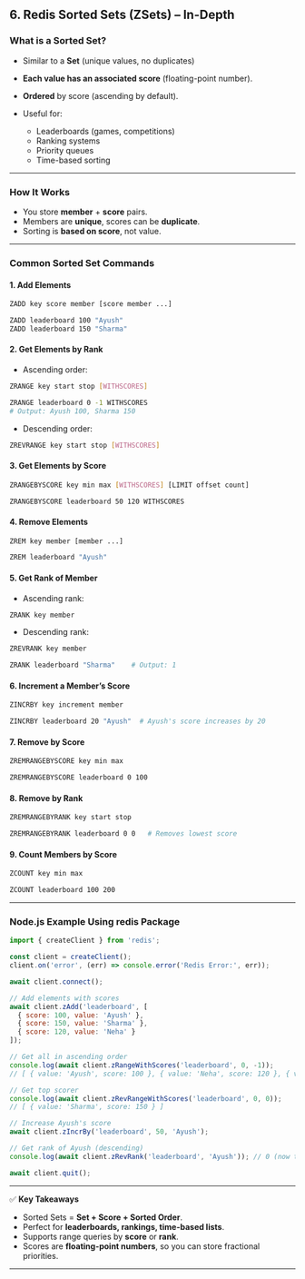 
## **6. Redis Sorted Sets (ZSets) – In-Depth**

### **What is a Sorted Set?**

* Similar to a **Set** (unique values, no duplicates)
* **Each value has an associated score** (floating-point number).
* **Ordered** by score (ascending by default).
* Useful for:

  * Leaderboards (games, competitions)
  * Ranking systems
  * Priority queues
  * Time-based sorting

---

### **How It Works**

* You store **member** + **score** pairs.
* Members are **unique**, scores can be **duplicate**.
* Sorting is **based on score**, not value.

---

### **Common Sorted Set Commands**

#### **1. Add Elements**

```sh
ZADD key score member [score member ...]
```

```sh
ZADD leaderboard 100 "Ayush"
ZADD leaderboard 150 "Sharma"
```

#### **2. Get Elements by Rank**

* Ascending order:

```sh
ZRANGE key start stop [WITHSCORES]
```

```sh
ZRANGE leaderboard 0 -1 WITHSCORES
# Output: Ayush 100, Sharma 150
```

* Descending order:

```sh
ZREVRANGE key start stop [WITHSCORES]
```

#### **3. Get Elements by Score**

```sh
ZRANGEBYSCORE key min max [WITHSCORES] [LIMIT offset count]
```

```sh
ZRANGEBYSCORE leaderboard 50 120 WITHSCORES
```

#### **4. Remove Elements**

```sh
ZREM key member [member ...]
```

```sh
ZREM leaderboard "Ayush"
```

#### **5. Get Rank of Member**

* Ascending rank:

```sh
ZRANK key member
```

* Descending rank:

```sh
ZREVRANK key member
```

```sh
ZRANK leaderboard "Sharma"    # Output: 1
```

#### **6. Increment a Member’s Score**

```sh
ZINCRBY key increment member
```

```sh
ZINCRBY leaderboard 20 "Ayush"  # Ayush's score increases by 20
```

#### **7. Remove by Score**

```sh
ZREMRANGEBYSCORE key min max
```

```sh
ZREMRANGEBYSCORE leaderboard 0 100
```

#### **8. Remove by Rank**

```sh
ZREMRANGEBYRANK key start stop
```

```sh
ZREMRANGEBYRANK leaderboard 0 0   # Removes lowest score
```

#### **9. Count Members by Score**

```sh
ZCOUNT key min max
```

```sh
ZCOUNT leaderboard 100 200
```

---

### **Node.js Example Using redis Package**

```javascript
import { createClient } from 'redis';

const client = createClient();
client.on('error', (err) => console.error('Redis Error:', err));

await client.connect();

// Add elements with scores
await client.zAdd('leaderboard', [
  { score: 100, value: 'Ayush' },
  { score: 150, value: 'Sharma' },
  { score: 120, value: 'Neha' }
]);

// Get all in ascending order
console.log(await client.zRangeWithScores('leaderboard', 0, -1));
// [ { value: 'Ayush', score: 100 }, { value: 'Neha', score: 120 }, { value: 'Sharma', score: 150 } ]

// Get top scorer
console.log(await client.zRevRangeWithScores('leaderboard', 0, 0));
// [ { value: 'Sharma', score: 150 } ]

// Increase Ayush's score
await client.zIncrBy('leaderboard', 50, 'Ayush');

// Get rank of Ayush (descending)
console.log(await client.zRevRank('leaderboard', 'Ayush')); // 0 (now top)

await client.quit();
```

---

✅ **Key Takeaways**

* Sorted Sets = **Set + Score + Sorted Order**.
* Perfect for **leaderboards, rankings, time-based lists**.
* Supports range queries by **score** or **rank**.
* Scores are **floating-point numbers**, so you can store fractional priorities.

---
